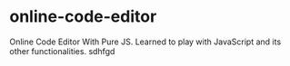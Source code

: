# online-code-editor
Online Code Editor With Pure JS.
Learned to play with JavaScript and its other functionalities.
sdhfgd
